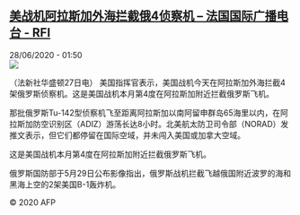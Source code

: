 <!--1593309380000-->
[美战机阿拉斯加外海拦截俄4侦察机 – 法国国际广播电台 - RFI](http://www.rfi.fr//cn/contenu/20200628-%E7%BE%8E%E6%88%98%E6%9C%BA%E9%98%BF%E6%8B%89%E6%96%AF%E5%8A%A0%E5%A4%96%E6%B5%B7%E6%8B%A6%E6%88%AA%E4%BF%844%E4%BE%A6%E5%AF%9F%E6%9C%BA)
------

<div>28/06/2020 - 01:50</div><img src="https://s.rfi.fr/media/display/4f856538-b8d9-11ea-9938-005056bf87d6/w:310/p:16x9/int0003b.200628075002.jpg"><div class="t-content__body u-clearfix"><div class="m-interstitial"></div><p>（法新社华盛顿27日电）    美国指挥官表示，美国战机今天在阿拉斯加外海拦截4架俄罗斯侦察机。这是美国战机本月第4度在阿拉斯加附近拦截俄罗斯飞机。</p><p>    那批俄罗斯Tu-142型侦察机飞至距离阿拉斯加以南阿留申群岛65海里以内，在阿拉斯加防空识别区（ADIZ）游荡长达8小时。北美航太防卫司令部（NORAD）发推文表示，但它们都停留在国际空域，并未闯入美国或加拿大空域。</p><p>    这是美国战机本月第4度在阿拉斯加附近拦截俄罗斯飞机。</p><p>    俄罗斯国防部于5月29日公布影像指出，俄罗斯战机拦截飞越俄国附近波罗的海和黑海上空的2架美国B-1轰炸机。</p><p class="t-copyright">© 2020 AFP</p>        </div>
